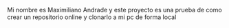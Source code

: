 Mi nombre es Maximiliano Andrade y este proyecto es una prueba de como crear un repositorio online y clonarlo a mi pc de forma local
